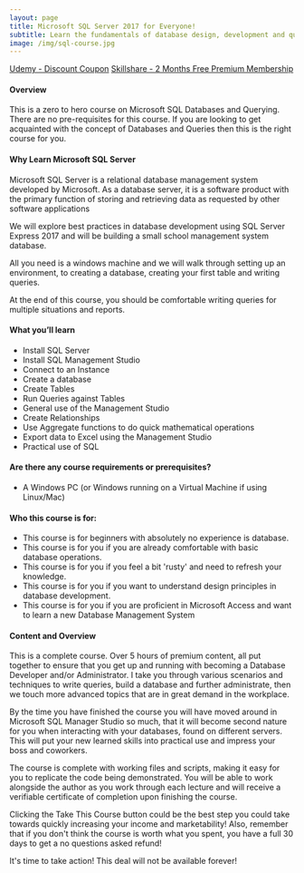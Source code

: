 ```yaml
---
layout: page
title: Microsoft SQL Server 2017 for Everyone!
subtitle: Learn the fundamentals of database design, development and querying using Microsoft SQL Server 2017
image: /img/sql-course.jpg
---
```


<div class="text-center jumbotron">
    <a href="http://bit.ly/2J3Shya" target="_blank" class="btn std-btn btn-xlg btn-common">Udemy - Discount Coupon</a>
    <a href="https://skl.sh/2PUgPfs" target="_blank" class="btn std-btn btn-xlg btn-common">Skillshare - 2 Months Free Premium Membership</a>
</div>

#### Overview
This is a zero to hero course on Microsoft SQL Databases and Querying. There are no pre-requisites for this course. If you are looking to get acquainted with the concept of Databases and Queries then this is the right course for you. 

#### Why Learn Microsoft SQL Server
Microsoft SQL Server is a relational database management system developed by Microsoft. As a database server, it is a software product with the primary function of storing and retrieving data as requested by other software applications

We will explore best practices in database development using SQL Server Express 2017 and will be building a small school management system database. 

All you need is a windows machine and we will walk through setting up an environment, to creating a database, creating your first table and writing queries. 

At the end of this course, you should be comfortable writing queries for multiple situations and reports. 

#### What you’ll learn
<ul class="list-style check-list pl-0">
    <li>
    <i class="fa fa-check light-green" aria-hidden="true"></i> Install SQL Server </li>
    <li>
    <i class="fa fa-check light-green" aria-hidden="true"></i> Install SQL Management Studio </li>
    <li>
    <i class="fa fa-check light-green" aria-hidden="true"></i> Connect to an Instance </li>
    <li>
    <i class="fa fa-check light-green" aria-hidden="true"></i> Create a database   </li>
    <li>
    <i class="fa fa-check light-green" aria-hidden="true"></i> Create Tables </li>
    <li>
    <i class="fa fa-check light-green" aria-hidden="true"></i> Run Queries against Tables  </li>
    <li>
    <i class="fa fa-check light-green" aria-hidden="true"></i> General use of the Management Studio  </li>
    <li>
    <i class="fa fa-check light-green" aria-hidden="true"></i> Create Relationships    </li>
    <li>
    <i class="fa fa-check light-green" aria-hidden="true"></i> Use Aggregate functions to do quick mathematical operations    </li>
    <li> <i class="fa fa-check light-green" aria-hidden="true"></i> Export data to Excel using the Management Studio </li>
    <li> <i class="fa fa-check light-green" aria-hidden="true"></i> Practical use of SQL </li>
</ul>

#### Are there any course requirements or prerequisites?
<ul class="list-style check-list pl-0">
    <li>
    <i class="fa fa-check light-green" aria-hidden="true"></i> A Windows PC (or Windows running on a Virtual Machine if using Linux/Mac) </li> 
    </ul> 

#### Who this course is for:
<ul class="list-style check-list pl-0">
    <li>
    <i class="fa fa-check light-green" aria-hidden="true"></i> This course is for beginners with absolutely no experience is database. </li>
    <li>
    <i class="fa fa-check light-green" aria-hidden="true"></i>This course is for you if you are already comfortable with basic database operations.  </li>
    <li>
    <i class="fa fa-check light-green" aria-hidden="true"></i> This course is for you if you feel a bit 'rusty' and need to refresh your knowledge. </li>
    <li>
    <i class="fa fa-check light-green" aria-hidden="true"></i> This course is for you if you want to understand design principles in database development. </li>
    <li>
    <i class="fa fa-check light-green" aria-hidden="true"></i> This course is for you if you are proficient in Microsoft Access and want to learn a new Database Management System </li>
</ul>

#### Content and Overview
This is a complete course. Over 5 hours of premium content, all put together to ensure that you get up and running with becoming a Database Developer and/or Administrator. I take you through various scenarios and techniques to write queries, build a database and further administrate, then we touch more advanced topics that are in great demand in the workplace. 

By the time you have finished the course you will have moved around in Microsoft SQL Manager Studio so much, that it will become second nature for you when interacting with your databases, found on different servers. This will put your new learned skills into practical use and impress your boss and coworkers.

The course is complete with working files and scripts, making it easy for you to replicate the code being demonstrated. You will be able to work alongside the author as you work through each lecture and will receive a verifiable certificate of completion upon finishing the course.

Clicking the Take This Course button could be the best step you could take towards quickly increasing your income and marketability! Also, remember that if you don't think the course is worth what you spent, you have a full 30 days to get a no questions asked refund!

It's time to take action! This deal will not be available forever!

